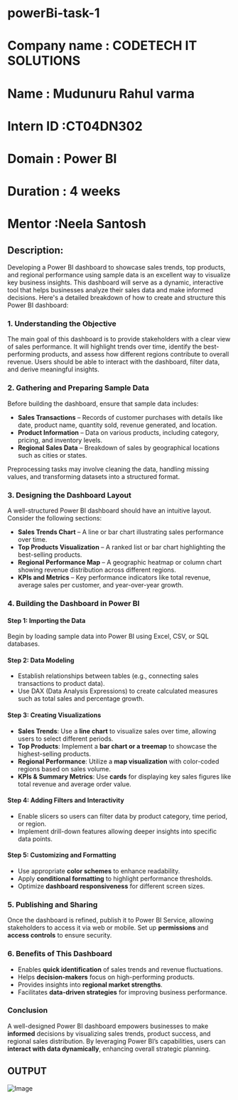 # powerBi-task-1


# **Company name** : CODETECH IT SOLUTIONS
# **Name** : Mudunuru Rahul varma
# **Intern ID** :CT04DN302
# **Domain** : Power BI
# **Duration** : 4 weeks
# **Mentor** :Neela Santosh


## Description:
Developing a Power BI dashboard to showcase sales trends, top products, and regional performance using sample data is an excellent way to visualize key business insights. This dashboard will serve as a dynamic, interactive tool that helps businesses analyze their sales data and make informed decisions. Here's a detailed breakdown of how to create and structure this Power BI dashboard:

### **1. Understanding the Objective**
The main goal of this dashboard is to provide stakeholders with a clear view of sales performance. It will highlight trends over time, identify the best-performing products, and assess how different regions contribute to overall revenue. Users should be able to interact with the dashboard, filter data, and derive meaningful insights.

### **2. Gathering and Preparing Sample Data**
Before building the dashboard, ensure that sample data includes:
- **Sales Transactions** – Records of customer purchases with details like date, product name, quantity sold, revenue generated, and location.
- **Product Information** – Data on various products, including category, pricing, and inventory levels.
- **Regional Sales Data** – Breakdown of sales by geographical locations such as cities or states.

Preprocessing tasks may involve cleaning the data, handling missing values, and transforming datasets into a structured format.

### **3. Designing the Dashboard Layout**
A well-structured Power BI dashboard should have an intuitive layout. Consider the following sections:
- **Sales Trends Chart** – A line or bar chart illustrating sales performance over time.
- **Top Products Visualization** – A ranked list or bar chart highlighting the best-selling products.
- **Regional Performance Map** – A geographic heatmap or column chart showing revenue distribution across different regions.
- **KPIs and Metrics** – Key performance indicators like total revenue, average sales per customer, and year-over-year growth.

### **4. Building the Dashboard in Power BI**
#### **Step 1: Importing the Data**
Begin by loading sample data into Power BI using Excel, CSV, or SQL databases.

#### **Step 2: Data Modeling**
- Establish relationships between tables (e.g., connecting sales transactions to product data).
- Use DAX (Data Analysis Expressions) to create calculated measures such as total sales and percentage growth.

#### **Step 3: Creating Visualizations**
- **Sales Trends**: Use a **line chart** to visualize sales over time, allowing users to select different periods.
- **Top Products**: Implement a **bar chart or a treemap** to showcase the highest-selling products.
- **Regional Performance**: Utilize a **map visualization** with color-coded regions based on sales volume.
- **KPIs & Summary Metrics**: Use **cards** for displaying key sales figures like total revenue and average order value.

#### **Step 4: Adding Filters and Interactivity**
- Enable slicers so users can filter data by product category, time period, or region.
- Implement drill-down features allowing deeper insights into specific data points.

#### **Step 5: Customizing and Formatting**
- Use appropriate **color schemes** to enhance readability.
- Apply **conditional formatting** to highlight performance thresholds.
- Optimize **dashboard responsiveness** for different screen sizes.

### **5. Publishing and Sharing**
Once the dashboard is refined, publish it to Power BI Service, allowing stakeholders to access it via web or mobile. Set up **permissions** and **access controls** to ensure security.

### **6. Benefits of This Dashboard**
- Enables **quick identification** of sales trends and revenue fluctuations.
- Helps **decision-makers** focus on high-performing products.
- Provides insights into **regional market strengths**.
- Facilitates **data-driven strategies** for improving business performance.

### **Conclusion**
A well-designed Power BI dashboard empowers businesses to make **informed** decisions by visualizing sales trends, product success, and regional sales distribution. By leveraging Power BI’s capabilities, users can **interact with data dynamically**, enhancing overall strategic planning.

## OUTPUT

![Image](https://github.com/user-attachments/assets/16682ab3-eaef-41f4-b4aa-dd2122c95958)
